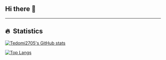 ## Hi there 👋 

---

## 🔥 &nbsp;Statistics

[![Tedomi2705's GitHub stats](https://github-readme-stats.vercel.app/api?username=tedomi2705&show_icons=true&theme=ayu-mirage)](https://github.com/anuraghazra/github-readme-stats)

[![Top Langs](https://github-readme-stats.vercel.app/api/top-langs/?username=tedomi2705&theme=ayu-mirage)](https://github.com/anuraghazra/github-readme-stats)


